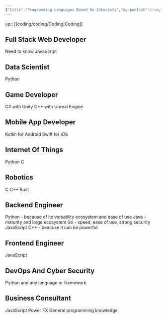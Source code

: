 ```yaml
---
{"title":"Programming Languages Based On Interests","dg-publish":true,"tags":["coding"],"language":"en","permalink":"/coding/coding/programming-languages-based-on-interests/","dgPassFrontmatter":true}
---
```


up:: [[coding/coding/Coding\|Coding]]

## Full Stack Web Developer

Need to know JavaScript

## Data Scientist

Python

## Game Developer

C# with Unity
C++ with Unreal Engine

## Mobile App Developer

Kotlin for Android
Swift for iOS

## Internet Of Things

Python
C

## Robotics

C
C++
Rust

## Backend Engineer

Python - because of its versatility ecosystem and ease of use
Java - maturity and large ecosystem
Go - speed, ease of use, strong security
JavaScript
C++ - beacuse it can be powerful

## Frontend Engineer

JavaScript

## DevOps And Cyber Security

Python and any language or framework

## Business Consultant

JavaScript
Power FX
General programming knowledge
